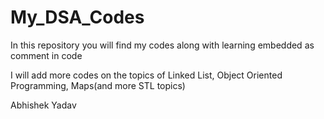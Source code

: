 # My_DSA_Codes
In this repository you will find my codes along with learning embedded as comment in code 


I will add more codes on the topics of Linked List, Object Oriented Programming, Maps(and more STL topics)

Abhishek Yadav